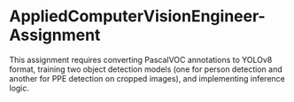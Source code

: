 # AppliedComputerVisionEngineer-Assignment
This assignment requires converting PascalVOC annotations to YOLOv8 format, training two object detection models (one for person detection and another for PPE detection on cropped images), and implementing inference logic.
